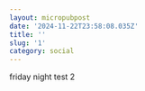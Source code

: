 ```yaml
---
layout: micropubpost
date: '2024-11-22T23:58:08.035Z'
title: ''
slug: '1'
category: social
---
```

friday night test 2
